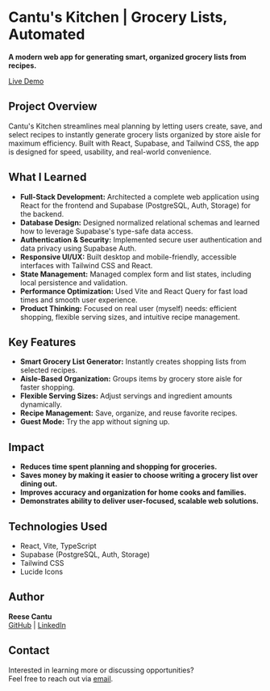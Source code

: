 # Cantu's Kitchen | Grocery Lists, Automated

**A modern web app for generating smart, organized grocery lists from recipes.**

[Live Demo](https://www.cantuskitchen.com)

## Project Overview

Cantu's Kitchen streamlines meal planning by letting users create, save, and select recipes to instantly generate grocery lists organized by store aisle for maximum efficiency. Built with React, Supabase, and Tailwind CSS, the app is designed for speed, usability, and real-world convenience.

## What I Learned

- **Full-Stack Development:** Architected a complete web application using React for the frontend and Supabase (PostgreSQL, Auth, Storage) for the backend.
- **Database Design:** Designed normalized relational schemas and learned how to leverage Supabase's type-safe data access.
- **Authentication & Security:** Implemented secure user authentication and data privacy using Supabase Auth.
- **Responsive UI/UX:** Built desktop and mobile-friendly, accessible interfaces with Tailwind CSS and React.
- **State Management:** Managed complex form and list states, including local persistence and validation.
- **Performance Optimization:** Used Vite and React Query for fast load times and smooth user experience.
- **Product Thinking:** Focused on real user (myself) needs: efficient shopping, flexible serving sizes, and intuitive recipe management.

## Key Features

- **Smart Grocery List Generator:** Instantly creates shopping lists from selected recipes.
- **Aisle-Based Organization:** Groups items by grocery store aisle for faster shopping.
- **Flexible Serving Sizes:** Adjust servings and ingredient amounts dynamically.
- **Recipe Management:** Save, organize, and reuse favorite recipes.
- **Guest Mode:** Try the app without signing up.


## Impact

- **Reduces time spent planning and shopping for groceries.**
- **Saves money by making it easier to choose writing a grocery list over dining out.**
- **Improves accuracy and organization for home cooks and families.**
- **Demonstrates ability to deliver user-focused, scalable web solutions.**


## Technologies Used

- React, Vite, TypeScript
- Supabase (PostgreSQL, Auth, Storage)
- Tailwind CSS
- Lucide Icons


## Author

**Reese Cantu**  
[GitHub](https://github.com/reesecantu) | [LinkedIn](https://linkedin.com/in/reesecantu)


## Contact

Interested in learning more or discussing opportunities?  
Feel free to reach out via [email](mailto:reesecantu1@gmail.com).
